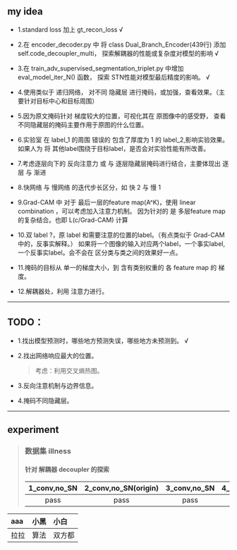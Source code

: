 ## my idea
* 1.standard loss 加上 gt_recon_loss √

* 2.在 encoder_decoder.py 中 将 class Dual_Branch_Encoder(439行) 
   添加 self.code_decoupler_multi， 探索解耦器的性能或复杂度对模型的影响 √ 
   
* 3.在 train_adv_supervised_segmentation_triplet.py 中增加 eval_model_iter_N() 函数，
探索 STN性能对模型最后精度的影响。 √ 

* 4.使用类似于 递归网络， 对不同 隐藏层 进行掩码，或加强，查看效果。（主要针对目标中心和目标周围）

* 5.因为原文掩码针对 梯度较大的位置，可视化其在 原图像中的感受野， 
  查看不同隐藏层的掩码主要作用于原图的什么位置。

* 6.实验室 在 label_1 的周围 错误的 包含了厚度为 1 的 label_2,影响实验效果。
   如果人为 将 其他label围绕于目标label，是否会对实验性能有所改善。

* 7.考虑逐层向下的 反向注意力 或 与 逐层隐藏层掩码进行结合，主要体现出 逐层 与 渐进

* 8.快网络 与 慢网络 的迭代步长区分，如 快 2 与 慢 1 

* 9.Grad-CAM 中 对于 最后一层的feature map(A^K)，使用 linear combination ，可以考虑加入注意力机制。
因为针对的 是 多层feature map 的复杂结合。也即 L(c/Grad-CAM) 计算

* 10.双 label ?，原 label 和需要注意的位置的label。（有点类似于 Grad-CAM 中的，反事实解释。）
如果将一个图像的输入对应两个label，一个事实label,一个反事实label。会不会在 区分类与类之间的效果好一点。

* 11.掩码的目标从 单一的梯度大小，到 含有类别权重的 各 feature map 的 梯度。 

* 12.解耦器处，利用 注意力进行。
******************************************************************************
## TODO：
- 1.找出模型预测时，哪些地方预测失误，哪些地方未预测到。 √

- 2.找出网络响应最大的位置。 

  > 考虑：利用交叉熵热图。

- 3.反向注意机制与边界信息。

- 4.掩码不同隐藏层。
********************************************************************************
## experiment 
> ### 数据集 illness
> #### 针对 解耦器 decoupler 的探索
> |1_conv,no_SN|2_conv,no_SN(origin)| 3_conv,no_SN | 4_conv,no_SN|2_conv,SN|None_decoupler
> :---------:|:---------:|:----------:|:----------:|:----------:|:----------:|
> pass|pass|pass|pass|pass|pass





 | aaa | 小黑 | 小白 |
 | :------ | :-------- | :---------- |
 |拉拉 |算法 |双方都|
 